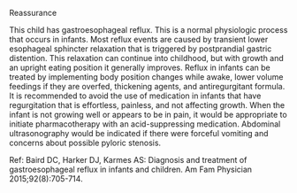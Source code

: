 Reassurance

This child has gastroesophageal reflux. This is a normal physiologic process that occurs in infants. Most reflux events are caused by transient lower esophageal sphincter relaxation that is triggered by postprandial gastric distention. This relaxation can continue into childhood, but with growth and an upright eating position it generally improves. Reflux in infants can be treated by implementing body position changes while awake, lower volume feedings if they are overfed, thickening agents, and antiregurgitant formula. It is recommended to avoid the use of medication in infants that have regurgitation that is effortless, painless, and not affecting growth. When the infant is not growing well or appears to be in pain, it would be appropriate to initiate pharmacotherapy with an acid-suppressing medication. Abdominal ultrasonography would be indicated if there were forceful vomiting and concerns about possible pyloric stenosis.

Ref: Baird DC, Harker DJ, Karmes AS: Diagnosis and treatment of gastroesophageal reflux in infants and children. Am Fam Physician 2015;92(8):705-714.